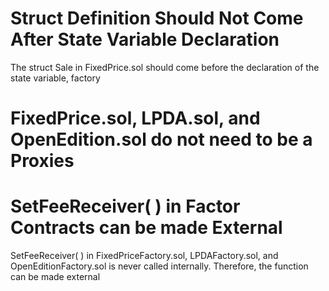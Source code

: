 # Struct Definition Should Not Come After State Variable Declaration

The struct Sale in FixedPrice.sol should come before the declaration of the state variable, factory

# FixedPrice.sol, LPDA.sol, and OpenEdition.sol do not need to be a Proxies


# SetFeeReceiver( ) in Factor Contracts can be made External

SetFeeReceiver( ) in FixedPriceFactory.sol, LPDAFactory.sol, and OpenEditionFactory.sol is never called internally.  Therefore, the function can be made external